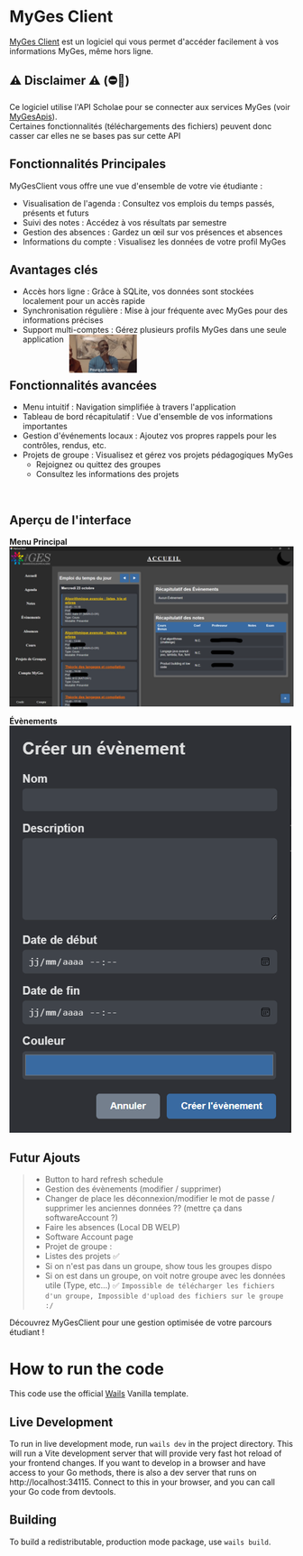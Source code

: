 # MyGes Client
[MyGes Client](https://github.com/Spatulox/MyGesClient) est un logiciel qui vous permet d'accéder facilement à vos informations MyGes, même hors ligne.

## ⚠️ Disclaimer ⚠️ (⛔🛑)
Ce logiciel utilise l'API Scholae pour se connecter aux services MyGes (voir [MyGesApis](https://github.com/Spatulox/MyGesApis)).<br>
Certaines fonctionnalités (téléchargements des fichiers) peuvent donc casser car elles ne se bases pas sur cette API

## Fonctionnalités Principales
MyGesClient vous offre une vue d'ensemble de votre vie étudiante :
- Visualisation de l'agenda : Consultez vos emplois du temps passés, présents et futurs
- Suivi des notes : Accédez à vos résultats par semestre
- Gestion des absences : Gardez un œil sur vos présences et absences
- Informations du compte : Visualisez les données de votre profil MyGes

## Avantages clés
- Accès hors ligne : Grâce à SQLite, vos données sont stockées localement pour un accès rapide
- Synchronisation régulière : Mise à jour fréquente avec MyGes pour des informations précises
- Support multi-comptes : Gérez plusieurs profils MyGes dans une seule application <img src="./README-src/omar-sy.gif" width="120px" style="position: absolute; transform: translateX(10px);">

<br>

## Fonctionnalités avancées
- Menu intuitif : Navigation simplifiée à travers l'application
- Tableau de bord récapitulatif : Vue d'ensemble de vos informations importantes
- Gestion d'événements locaux : Ajoutez vos propres rappels pour les contrôles, rendus, etc.
- Projets de groupe : Visualisez et gérez vos projets pédagogiques MyGes
    - Rejoignez ou quittez des groupes
    - Consultez les informations des projets
<br>

## Aperçu de l'interface
__Menu Principal__
<img src="./README-src/menu_principal.png">

__Évènements__<br>
<img src="./README-src/create_event.png">

## Futur Ajouts
> - Button to hard refresh schedule
> - Gestion des évènements (modifier / supprimer)
> - Changer de place les déconnexion/modifier le mot de passe / supprimer les anciennes données ?? (mettre ça dans softwareAccount ?)
> - Faire les absences (Local DB WELP)
> - Software Account page
> - Projet de groupe :
>  - Listes des projets ✅
>  - Si on n'est pas dans un groupe, show tous les groupes dispo
>  - Si on est dans un groupe, on voit notre groupe avec les données utile (Type, etc...) ✅ 
> `Impossible de télécharger les fichiers d'un groupe, Impossible d'upload des fichiers sur le groupe :/`


Découvrez MyGesClient pour une gestion optimisée de votre parcours étudiant !

# How to run the code

This code use the official [Wails](https://wails.io/) Vanilla template.

## Live Development

To run in live development mode, run `wails dev` in the project directory. This will run a Vite development
server that will provide very fast hot reload of your frontend changes. If you want to develop in a browser
and have access to your Go methods, there is also a dev server that runs on http://localhost:34115. Connect
to this in your browser, and you can call your Go code from devtools.

## Building

To build a redistributable, production mode package, use `wails build`.
